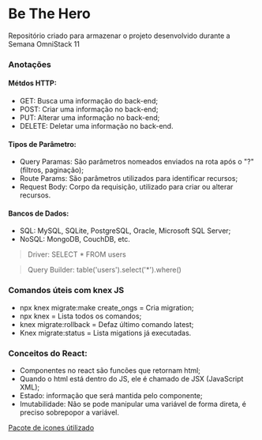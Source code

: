 # Be The Hero
Repositório criado para armazenar o projeto desenvolvido durante a Semana OmniStack 11
### Anotações
#### Métdos HTTP:
- GET: Busca uma informação do back-end;
- POST: Criar uma informação no back-end;
- PUT: Alterar uma informação no back-end;
- DELETE: Deletar uma informação no back-end.

#### Tipos de Parâmetro:
- Query Paramas: São parâmetros nomeados enviados na rota após o "?" (filtros, paginação);
- Route Params: São parâmetros utilizados para identificar recursos;
- Request Body: Corpo da requisição, utilizado para criar ou alterar recursos.

#### Bancos de Dados:
- SQL: MySQL, SQLite, PostgreSQL, Oracle, Microsoft SQL Server;
- NoSQL: MongoDB, CouchDB, etc.

>Driver: SELECT * FROM users  

>Query Builder: table('users').select('*').where()  

### Comandos úteis com knex JS
- npx knex migrate:make create_ongs = Cria migration;
- npx knex = Lista todos os comandos;  
- knex migrate:rollback = Defaz último comando latest;
- Knex migrate:status = Lista migations já executadas.

### Conceitos do React:
- Componentes no react são funcões que retornam html;
- Quando o html está dentro do JS, ele é chamado de JSX (JavaScript XML);
- Estado: informação que será mantida pelo componente;
- Imutabilidade: Não se pode manipular uma variável de forma direta, é preciso sobrepopor a variável.

[Pacote de icones útilizado](https://feathericons.com/)


